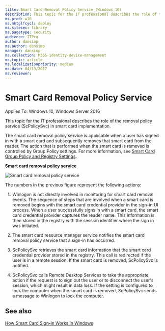 ```yaml
---
title: Smart Card Removal Policy Service (Windows 10)
description: This topic for the IT professional describes the role of the removal policy service (ScPolicySvc) in smart card implementation.
ms.prod: w10
ms.mktglfcycl: deploy
ms.sitesec: library
ms.pagetype: security
audience: ITPro
author: dansimp
ms.author: dansimp
manager: dansimp
ms.collection: M365-identity-device-management
ms.topic: article
ms.localizationpriority: medium
ms.date: 04/19/2017
ms.reviewer: 
---
```


# Smart Card Removal Policy Service

Applies To: Windows 10, Windows Server 2016

This topic for the IT professional describes the role of the removal policy service (ScPolicySvc) in smart card implementation.

The smart card removal policy service is applicable when a user has signed in with a smart card and subsequently removes that smart card from the reader. The action that is performed when the smart card is removed is controlled by Group Policy settings. For more information, see [Smart Card Group Policy and Registry Settings](smart-card-group-policy-and-registry-settings.md).

**Smart card removal policy service**

![Smart card removal policy service](images/sc-image501.gif)

The numbers in the previous figure represent the following actions:

1.  Winlogon is not directly involved in monitoring for smart card removal events. The sequence of steps that are involved when a smart card is removed begins with the smart card credential provider in the sign-in UI process. When a user successfully signs in with a smart card, the smart card credential provider captures the reader name. This information is then stored in the registry with the session identifier where the sign in was initiated.

2.  The smart card resource manager service notifies the smart card removal policy service that a sign-in has occurred.

3.  ScPolicySvc retrieves the smart card information that the smart card credential provider stored in the registry. This call is redirected if the user is in a remote session. If the smart card is removed, ScPolicySvc is notified.

4.  ScPolicySvc calls Remote Desktop Services to take the appropriate action if the request is to sign out the user or to disconnect the user's session, which might result in data loss. If the setting is configured to lock the computer when the smart card is removed, ScPolicySvc sends a message to Winlogon to lock the computer.

## See also

[How Smart Card Sign-in Works in Windows](smart-card-how-smart-card-sign-in-works-in-windows.md)
